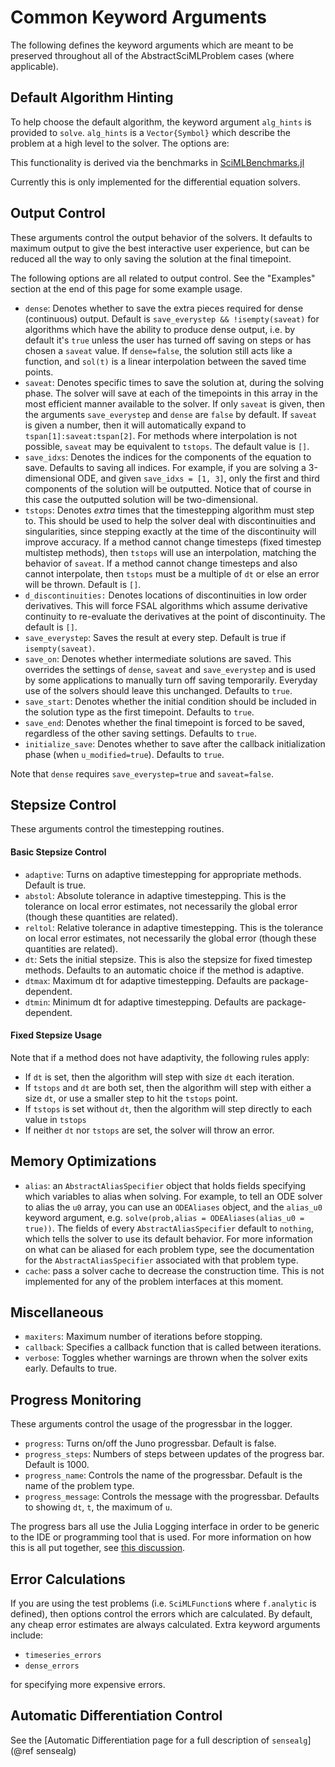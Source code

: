 # Common Keyword Arguments

The following defines the keyword arguments which are meant to be preserved
throughout all of the AbstractSciMLProblem cases (where applicable).

## Default Algorithm Hinting

To help choose the default algorithm, the keyword argument `alg_hints` is
provided to `solve`. `alg_hints` is a `Vector{Symbol}` which describe the
problem at a high level to the solver. The options are:

This functionality is derived via the benchmarks in
[SciMLBenchmarks.jl](https://docs.sciml.ai/SciMLBenchmarksOutput/stable/)

Currently this is only implemented for the differential equation solvers.

## Output Control

These arguments control the output behavior of the solvers. It defaults to maximum
output to give the best interactive user experience, but can be reduced all the
way to only saving the solution at the final timepoint.

The following options are all related to output control. See the "Examples"
section at the end of this page for some example usage.

  - `dense`: Denotes whether to save the extra pieces required for dense (continuous)
    output. Default is `save_everystep && !isempty(saveat)` for algorithms which have
    the ability to produce dense output, i.e. by default it's `true` unless the user
    has turned off saving on steps or has chosen a `saveat` value. If `dense=false`,
    the solution still acts like a function, and `sol(t)` is a linear interpolation
    between the saved time points.
  - `saveat`: Denotes specific times to save the solution at, during the solving
    phase. The solver will save at each of the timepoints in this array in the
    most efficient manner available to the solver. If only `saveat` is given, then
    the arguments `save_everystep` and `dense` are `false` by default.
    If `saveat` is given a number, then it will automatically expand to
    `tspan[1]:saveat:tspan[2]`. For methods where interpolation is not possible,
    `saveat` may be equivalent to `tstops`. The default value is `[]`.
  - `save_idxs`: Denotes the indices for the components of the equation to save.
    Defaults to saving all indices. For example, if you are solving a 3-dimensional ODE,
    and given `save_idxs = [1, 3]`, only the first and third components of the
    solution will be outputted.
    Notice that of course in this case the outputted solution will be two-dimensional.
  - `tstops`: Denotes *extra* times that the timestepping algorithm must step to.
    This should be used to help the solver deal with discontinuities and
    singularities, since stepping exactly at the time of the discontinuity will
    improve accuracy. If a method cannot change timesteps (fixed timestep
    multistep methods), then `tstops` will use an interpolation,
    matching the behavior of `saveat`. If a method cannot change timesteps and
    also cannot interpolate, then `tstops` must be a multiple of `dt` or else an
    error will be thrown. Default is `[]`.
  - `d_discontinuities:` Denotes locations of discontinuities in low order derivatives.
    This will force FSAL algorithms which assume derivative continuity to re-evaluate
    the derivatives at the point of discontinuity. The default is `[]`.
  - `save_everystep`: Saves the result at every step.
    Default is true if `isempty(saveat)`.
  - `save_on`: Denotes whether intermediate solutions are saved. This overrides the
    settings of `dense`, `saveat` and `save_everystep` and is used by some applications
    to manually turn off saving temporarily. Everyday use of the solvers should leave
    this unchanged. Defaults to `true`.
  - `save_start`: Denotes whether the initial condition should be included in
    the solution type as the first timepoint. Defaults to `true`.
  - `save_end`: Denotes whether the final timepoint is forced to be saved,
    regardless of the other saving settings. Defaults to `true`.
  - `initialize_save`: Denotes whether to save after the callback initialization
    phase (when `u_modified=true`). Defaults to `true`.

Note that `dense` requires `save_everystep=true` and `saveat=false`.

## Stepsize Control

These arguments control the timestepping routines.

#### Basic Stepsize Control

  - `adaptive`: Turns on adaptive timestepping for appropriate methods. Default
    is true.
  - `abstol`: Absolute tolerance in adaptive timestepping. This is the tolerance
    on local error estimates, not necessarily the global error (though these quantities
    are related).
  - `reltol`: Relative tolerance in adaptive timestepping.  This is the tolerance
    on local error estimates, not necessarily the global error (though these quantities
    are related).
  - `dt`: Sets the initial stepsize. This is also the stepsize for fixed
    timestep methods. Defaults to an automatic choice if the method is adaptive.
  - `dtmax`: Maximum dt for adaptive timestepping. Defaults are
    package-dependent.
  - `dtmin`: Minimum dt for adaptive timestepping. Defaults are
    package-dependent.

#### Fixed Stepsize Usage

Note that if a method does not have adaptivity, the following rules apply:

  - If `dt` is set, then the algorithm will step with size `dt` each iteration.
  - If `tstops` and `dt` are both set, then the algorithm will step with either a
    size `dt`, or use a smaller step to hit the `tstops` point.
  - If `tstops` is set without `dt`, then the algorithm will step directly to
    each value in `tstops`
  - If neither `dt` nor `tstops` are set, the solver will throw an error.

## Memory Optimizations

  - `alias`: an `AbstractAliasSpecifier` object that holds fields specifying which variables to alias
    when solving. For example, to tell an ODE solver to alias the `u0` array, you can use an `ODEAliases` object, 
    and the `alias_u0` keyword argument, e.g. `solve(prob,alias = ODEAliases(alias_u0 = true))`. The fields of 
    every `AbstractAliasSpecifier` default to `nothing`, which tells the solver to use its default behavior. 
    For more information on what can be aliased for each problem type, see the documentation for the `AbstractAliasSpecifier`
    associated with that problem type. 
  - `cache`: pass a solver cache to decrease the construction time. This is not implemented
    for any of the problem interfaces at this moment.

## Miscellaneous

  - `maxiters`: Maximum number of iterations before stopping.
  - `callback`: Specifies a callback function that is called between iterations.
  - `verbose`: Toggles whether warnings are thrown when the solver exits early.
    Defaults to true.

## Progress Monitoring

These arguments control the usage of the progressbar in the logger.

  - `progress`: Turns on/off the Juno progressbar. Default is false.
  - `progress_steps`: Numbers of steps between updates of the progress bar.
    Default is 1000.
  - `progress_name`: Controls the name of the progressbar. Default is the name
    of the problem type.
  - `progress_message`: Controls the message with the progressbar. Defaults to
    showing `dt`, `t`, the maximum of `u`.

The progress bars all use the Julia Logging interface in order to be generic
to the IDE or programming tool that is used. For more information on how this
is all put together, see [this discussion](https://github.com/FedeClaudi/Term.jl/discussions/67).

## Error Calculations

If you are using the test problems (i.e. `SciMLFunction`s where `f.analytic` is
defined), then options control the errors which are calculated. By default,
any cheap error estimates are always calculated. Extra keyword arguments include:

  - `timeseries_errors`
  - `dense_errors`

for specifying more expensive errors.

## Automatic Differentiation Control

See the [Automatic Differentiation page for a full description of `sensealg`](@ref sensealg)
